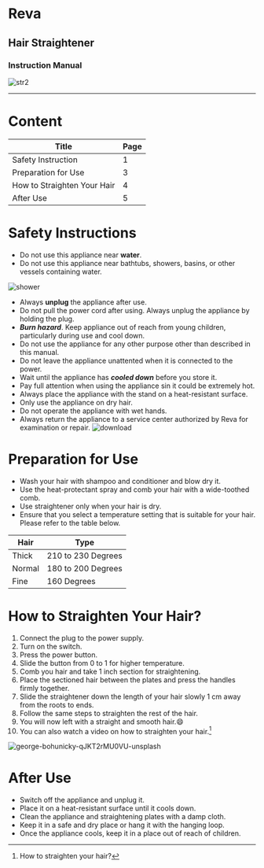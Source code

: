 # Reva

## Hair Straightener
### Instruction Manual


![str2](https://github.com/Anushantony1996/Class-Task/assets/138283153/40830ac1-c87b-4596-bcec-f4f5be27fd69)

-------------------------------------------------------------------------------------------------------

# Content
| Title | Page |
| ----- | ---- |
| Safety Instruction | 1 |
| Preparation for Use | 3 |
| How to Straighten Your Hair | 4 |
| After Use | 5 |

# Safety Instructions

- Do not use this appliance near **water**.
- Do not use this appliance near bathtubs, showers, basins, or other vessels containing water.

![shower](https://github.com/Anushantony1996/Class-Task/assets/138283153/6efed326-843f-41db-bf93-1fbfb56a1fd5)

- Always __unplug__ the appliance after use.
- Do not pull the power cord after using. Always unplug the appliance by holding the plug.
- __*Burn hazard*__. Keep appliance out of reach from young children, particularly during use and cool down.
- Do not use the appliance for any other purpose other than described in this manual. 
- Do not leave the appliance unattented when it is connected to the power.
- Wait until the appliance has **_cooled down_** before you store it. 
- Pay full attention when using the appliance sin it could be extremely hot.
- Always place the appliance with the stand on a heat-resistant surface.
- Only use the appliance on dry hair.
- Do not operate the appliance with wet hands.
- Always return the appliance to a service center authorized by Reva for examination or repair.
![download](https://github.com/Anushantony1996/Class-Task/assets/138283153/8c8654c3-2628-4880-b4e3-0a5b100f31ff)

# Preparation for Use

- Wash your hair with shampoo and conditioner and blow dry it.
- Use the heat-protectant spray and comb your hair with a wide-toothed comb.
- Use straightener only when your hair is dry. 
- Ensure that you select a temperature setting that is suitable for your hair. Please refer to the table below.

| Hair | Type |
| ---- | ---- |
| Thick | 210 to 230 Degrees |
| Normal | 180 to 200 Degrees |
| Fine | 160 Degrees |

# How to Straighten Your Hair?

1. Connect the plug to the power supply.
2. Turn on the switch.
3. Press the power button.
4. Slide the button from 0 to 1 for higher temperature.
5. Comb you hair and take 1 inch section for straightening.
6. Place the sectioned hair between the plates and press the handles firmly together. 
7. Slide the straightener down the length of your hair slowly 1 cm away from the roots to ends.
8. Follow the same steps to straighten the rest of the hair.
9. You will now left with a straight and smooth hair.😄
10. You can also watch a video on how to straighten your hair.[^1]

![george-bohunicky-qJKT2rMU0VU-unsplash](https://github.com/Anushantony1996/Class-Task/assets/138283153/7eb5f871-b9a5-4df9-b6e1-b8ae87102d6c)

# After Use
* Switch off the appliance and unplug it.
* Place it on a heat-resistant surface until it cools down.
* Clean the appliance and straightening plates with a damp cloth.
* Keep it in a safe and dry place or hang it with the hanging loop. 
* Once the appliance cools, keep it in a place out of reach of children.

[^1]: How to straighten your hair?
